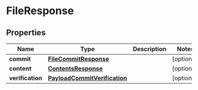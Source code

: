 # FileResponse

## Properties
Name | Type | Description | Notes
------------ | ------------- | ------------- | -------------
**commit** | [**FileCommitResponse**](FileCommitResponse.md) |  |  [optional]
**content** | [**ContentsResponse**](ContentsResponse.md) |  |  [optional]
**verification** | [**PayloadCommitVerification**](PayloadCommitVerification.md) |  |  [optional]
